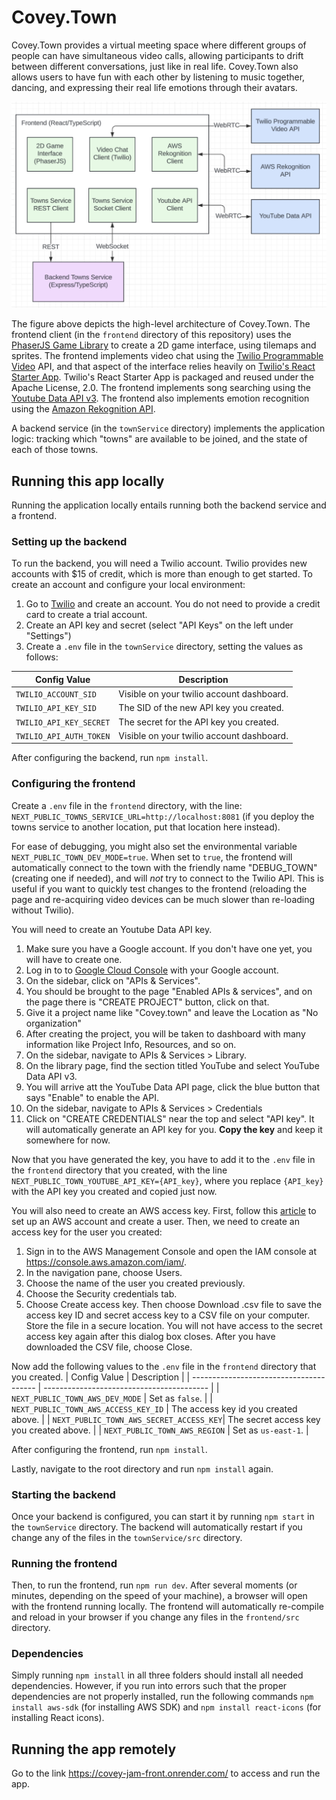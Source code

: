 # Covey.Town

Covey.Town provides a virtual meeting space where different groups of people can have simultaneous video calls, allowing participants to drift between different conversations, just like in real life. Covey.Town also allows users to have fun with each other by listening to music together, dancing, and expressing their real life emotions through their avatars.

![Covey.Town Architecture](docs/covey-town-architecture.png)

The figure above depicts the high-level architecture of Covey.Town.
The frontend client (in the `frontend` directory of this repository) uses the [PhaserJS Game Library](https://phaser.io) to create a 2D game interface, using tilemaps and sprites.
The frontend implements video chat using the [Twilio Programmable Video](https://www.twilio.com/docs/video) API, and that aspect of the interface relies heavily on [Twilio's React Starter App](https://github.com/twilio/twilio-video-app-react). Twilio's React Starter App is packaged and reused under the Apache License, 2.0. The frontend implements song searching using the [Youtube Data API v3](https://developers.google.com/youtube/v3/docs
). The frontend also implements emotion recognition using the [Amazon Rekognition API](https://docs.aws.amazon.com/rekognition/latest/APIReference/API_DetectFaces.html).

A backend service (in the `townService` directory) implements the application logic: tracking which "towns" are available to be joined, and the state of each of those towns.

## Running this app locally

Running the application locally entails running both the backend service and a frontend.

### Setting up the backend

To run the backend, you will need a Twilio account. Twilio provides new accounts with $15 of credit, which is more than enough to get started.
To create an account and configure your local environment:

1. Go to [Twilio](https://www.twilio.com/) and create an account. You do not need to provide a credit card to create a trial account.
2. Create an API key and secret (select "API Keys" on the left under "Settings")
3. Create a `.env` file in the `townService` directory, setting the values as follows:

| Config Value            | Description                               |
| ----------------------- | ----------------------------------------- |
| `TWILIO_ACCOUNT_SID`    | Visible on your twilio account dashboard. |
| `TWILIO_API_KEY_SID`    | The SID of the new API key you created.   |
| `TWILIO_API_KEY_SECRET` | The secret for the API key you created.   |
| `TWILIO_API_AUTH_TOKEN` | Visible on your twilio account dashboard. |

After configuring the backend, run `npm install`.

### Configuring the frontend

Create a `.env` file in the `frontend` directory, with the line: `NEXT_PUBLIC_TOWNS_SERVICE_URL=http://localhost:8081` (if you deploy the towns service to another location, put that location here instead).

For ease of debugging, you might also set the environmental variable `NEXT_PUBLIC_TOWN_DEV_MODE=true`. When set to `true`, the frontend will automatically connect to the town with the friendly name "DEBUG_TOWN" (creating one if needed), and will *not* try to connect to the Twilio API. This is useful if you want to quickly test changes to the frontend (reloading the page and re-acquiring video devices can be much slower than re-loading without Twilio).

You will need to create an Youtube Data API key.
1. Make sure you have a Google account. If you don't have one yet, you will have to create one.
2. Log in to to [Google Cloud Console](https://console.cloud.google.com/getting-started) with your Google account.
3. On the sidebar, click on "APIs & Services".
4. You should be brought to the page "Enabled APIs & services", and on the page there is "CREATE PROJECT" button, click on that.
5. Give it a project name like "Covey.town" and leave the Location as "No organization"
6. After creating the project, you will be taken to dashboard with many information like Project Info, Resources, and so on.
7. On the sidebar, navigate to APIs & Services > Library.
8. On the library page, find the section titled YouTube and select YouTube Data API v3.
9. You will arrive att the YouTube Data API page, click the blue button that says "Enable" to enable the API.
10. On the sidebar, navigate to APIs & Services > Credentials
11. Click on "CREATE CREDENTIALS" near the top and select "API key". It will automatically generate an API key for you. **Copy the key** and keep it somewhere for now.

Now that you have generated the key, you have to add it to the `.env` file in the `frontend` directory that you created, with the line `NEXT_PUBLIC_TOWN_YOUTUBE_API_KEY={API_key}`, where you replace `{API_key}` with the API key you created and copied just now.

You will also need to create an AWS access key. First, follow this [article](https://docs.aws.amazon.com/rekognition/latest/dg/setting-up.html) to set up an AWS account and create a user. Then, we need to create an access key for the user you created:
1. Sign in to the AWS Management Console and open the IAM console at https://console.aws.amazon.com/iam/.
2. In the navigation pane, choose Users.
3. Choose the name of the user you created previously.
4. Choose the Security credentials tab.
5. Choose Create access key. Then choose Download .csv file to save the access key ID and secret access key to a CSV file on your computer. Store the file in a secure location. You will not have access to the secret access key again after this dialog box closes. After you have downloaded the CSV file, choose Close.

Now add the following values to the `.env` file in the `frontend` directory that you created.
| Config Value                            | Description                               |
| --------------------------------------- | ----------------------------------------- |
| `NEXT_PUBLIC_TOWN_AWS_DEV_MODE`         | Set as `false`.                           |
| `NEXT_PUBLIC_TOWN_AWS_ACCESS_KEY_ID`    | The access key id you created above.      |
| `NEXT_PUBLIC_TOWN_AWS_SECRET_ACCESS_KEY`| The secret access key you created above.  |
| `NEXT_PUBLIC_TOWN_AWS_REGION`           | Set as `us-east-1`.                       |

After configuring the frontend, run `npm install`.

Lastly, navigate to the root directory and run `npm install` again.

### Starting the backend

Once your backend is configured, you can start it by running `npm start` in the `townService` directory.
The backend will automatically restart if you change any of the files in the `townService/src` directory.

### Running the frontend

Then, to run the frontend, run `npm run dev`. After several moments (or minutes, depending on the speed of your machine), a browser will open with the frontend running locally.
The frontend will automatically re-compile and reload in your browser if you change any files in the `frontend/src` directory.

### Dependencies

Simply running `npm install` in all three folders should install all needed dependencies. However, if you run into errors such that the proper dependencies are not properly installed, run the following commands `npm install aws-sdk` (for installing AWS SDK) and `npm install react-icons` (for installing React icons).

## Running the app remotely

Go to the link https://covey-jam-front.onrender.com/ to access and run the app.
